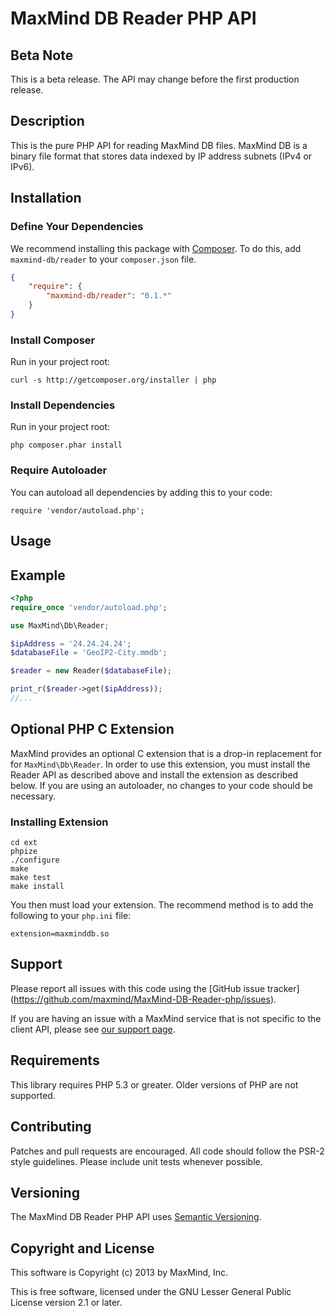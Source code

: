 # MaxMind DB Reader PHP API #

## Beta Note ##

This is a beta release. The API may change before the first production
release.

## Description ##

This is the pure PHP API for reading MaxMind DB files. MaxMind DB is a binary
file format that stores data indexed by IP address subnets (IPv4 or IPv6).

## Installation ##

### Define Your Dependencies ###

We recommend installing this package with [Composer](http://getcomposer.org/).
To do this, add ```maxmind-db/reader``` to your ```composer.json``` file.

```json
{
    "require": {
        "maxmind-db/reader": "0.1.*"
    }
}
```

### Install Composer ###

Run in your project root:

```
curl -s http://getcomposer.org/installer | php
```

### Install Dependencies ###

Run in your project root:

```
php composer.phar install
```

### Require Autoloader ###

You can autoload all dependencies by adding this to your code:
```
require 'vendor/autoload.php';
```

## Usage ##

## Example ##

```php
<?php
require_once 'vendor/autoload.php';

use MaxMind\Db\Reader;

$ipAddress = '24.24.24.24';
$databaseFile = 'GeoIP2-City.mmdb';

$reader = new Reader($databaseFile);

print_r($reader->get($ipAddress));
//...
```

## Optional PHP C Extension ##

MaxMind provides an optional C extension that is a drop-in replacement for
for `MaxMind\Db\Reader`. In order to use this extension, you must install
the Reader API as described above and install the extension as described
below. If you are using an autoloader, no changes to your code should be
necessary.

### Installing Extension ###

```
cd ext
phpize
./configure
make
make test
make install
```

You then must load your extension. The recommend method is to add the
following to your `php.ini` file:

```
extension=maxminddb.so
```

## Support ##

Please report all issues with this code using the
[GitHub issue tracker]
(https://github.com/maxmind/MaxMind-DB-Reader-php/issues).

If you are having an issue with a MaxMind service that is not specific
to the client API, please see
[our support page](http://www.maxmind.com/en/support).

## Requirements  ##

This library requires PHP 5.3 or greater. Older versions of PHP are not
supported.

## Contributing ##

Patches and pull requests are encouraged. All code should follow the
PSR-2 style guidelines. Please include unit tests whenever possible.

## Versioning ##

The MaxMind DB Reader PHP API uses [Semantic Versioning](http://semver.org/).

## Copyright and License ##

This software is Copyright (c) 2013 by MaxMind, Inc.

This is free software, licensed under the GNU Lesser General Public License
version 2.1 or later.
